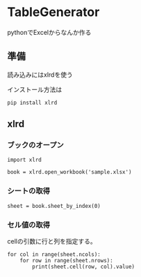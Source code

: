 # TableGenerator
pythonでExcelからなんか作る

## 準備
読み込みにはxlrdを使う

インストール方法は
```
pip install xlrd
```

## xlrd
### ブックのオープン
```
import xlrd
 
book = xlrd.open_workbook('sample.xlsx')
```

### シートの取得
```
sheet = book.sheet_by_index(0)
```

### セル値の取得
cellの引数に行と列を指定する。
```
for col in range(sheet.ncols):
    for row in range(sheet.nrows):
        print(sheet.cell(row, col).value)
```
